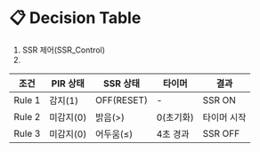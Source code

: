 # 📋 Decision Table
1. SSR 제어(SSR_Control)
2. 
| 조건       | PIR 상태 |  SSR 상태  | 타이머    | 결과       |
|------------|----------|-----------|-----------|-----------|
| Rule 1     | 감지(1)  |OFF(RESET) |     -     | SSR ON    |
| Rule 2     | 미감지(0)|  밝음(>)  | 0(초기화)  | 타이머 시작|
| Rule 3     | 미감지(0)| 어두움(≤) | 4초 경과   | SSR OFF   |

